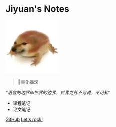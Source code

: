 <!-- _coverpage.md -->

# Jiyuan's Notes 

![logo](m_狗蛙.jpeg)
> 🎸量化摇滚

*“语言的边界即世界的边界，世界之外不可说，不可知”*
- 课程笔记
- 论文笔记


[GitHub](https://github.com/xseeope/xseeope.github.io)
[Let's rock!](/README.md)

<!-- 背景图片 -->

<!--![](_media/bg.png)-->

